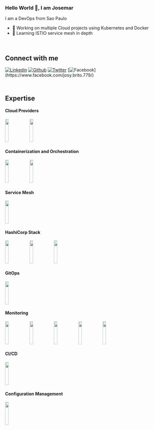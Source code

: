 ### Hello World 👋, I am Josemar

I am a DevOps from Sao Paulo

- 🔭 Working on multiple Cloud projects using Kubernetes and Docker
- 🌱 Learning ISTIO service mesh in depth
 <br>

## Connect with me


[![Linkedin](https://img.shields.io/badge/-LinkedIn-blue?style=flat&logo=Linkedin&logoColor=white)](https://www.linkedin.com/in/josemarmascarenhas/)
[![Github](https://img.shields.io/badge/-Github-000?style=flat&logo=Github&logoColor=white)](https://github.com/j-mascarenhas-tc)
[![Twitter](https://img.shields.io/badge/twitter-%231DA1F2.svg??label=M&message=Medium&color=black)](https://https://twitter.com/)
[![Facebook](https://img.shields.io/badge/facebook-%231877F2.svg?&style=flat&logo&logo=facebook&logoColor=white")](https://www.facebook.com/josy.brito.779/)

## <br>Expertise

#### Cloud Providers
 
 <p float="left">
   <code><img width="15%" height="75" src="https://www.vectorlogo.zone/logos/amazon_aws/amazon_aws-ar21.svg"></code>
   <code><img width="15%" height="75" src="https://www.vectorlogo.zone/logos/google_cloud/google_cloud-ar21.svg"></code>
 </p>
 
 #### Containerization and Orchestration
 
  <p float="left">
   <code><img width="15%" height="75" src="https://www.vectorlogo.zone/logos/kubernetes/kubernetes-ar21.svg"></code>
   <code><img width="15%" height="75" src="https://www.vectorlogo.zone/logos/docker/docker-ar21.svg"></code>
 </p>

  #### Service Mesh
 
  <p float="left">
   <code><img width="15%" height="75" src="https://www.vectorlogo.zone/logos/istioio/istioio-ar21.svg"></code>
 </p>
 
 #### HashiCorp Stack 
 
  <p float="left">
   <code><img width="15%" height="75" src="https://www.vectorlogo.zone/logos/terraformio/terraformio-ar21.svg"></code>
   <code><img width="15%" height="75" src="https://www.vectorlogo.zone/logos/vaultproject/vaultproject-ar21.svg"></code>
   <code><img width="15%" height="75" src="https://www.vectorlogo.zone/logos/consulio/consulio-ar21.svg"></code>
 </p>

#### GitOps 
 
  <p float="left">
   <code><img width="15%" height="75" src="https://www.vectorlogo.zone/logos/argoprojio/argoprojio-ar21.svg"></code>
 </p>
   
   #### Monitoring 
   
  <p float="left">

   <code><img width="15%" height="75" src="https://www.vectorlogo.zone/logos/grafana/grafana-ar21.svg"></code>
   <code><img width="15%" height="75" src="https://www.vectorlogo.zone/logos/prometheusio/prometheusio-ar21.svg"></code>
   <code><img width="15%" height="75" src="https://www.vectorlogo.zone/logos/elastic/elastic-ar21.svg"></code>
   <code><img width="15%" height="75" src="https://www.vectorlogo.zone/logos/elasticco_logstash/elasticco_logstash-ar21.svg"></code>
   <code><img width="15%" height="75" src="https://www.vectorlogo.zone/logos/elasticco_kibana/elasticco_kibana-ar21.svg"></code>
 </p>
 
 #### CI/CD

   <p float="left">
   <code><img width="15%" height="75" src="https://www.vectorlogo.zone/logos/jenkins/jenkins-ar21.svg"></code>

 </p>

  #### Configuration Management 
 
   <p float="left">
   <code><img width="15%" height="75" src="https://www.vectorlogo.zone/logos/ansible/ansible-ar21.svg"></code>
 </p>